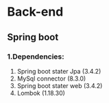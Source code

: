 # Back-end
## Spring boot

### 1.Dependencies:
1. Spring boot stater Jpa (3.4.2)
2. MySql connector (8.3.0) 
3. Spring boot stater web (3.4.2)
4. Lombok (1.18.30)